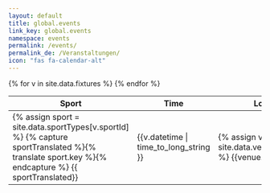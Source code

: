 ```yaml
---
layout: default
title: global.events
link_key: global.events
namespace: events
permalink: /events/
permalink_de: /Veranstaltungen/
icon: "fas fa-calendar-alt"
---
```



<table class="table">
  <thead>
    <tr>
      <th>Sport</th>
      <th>Time</th>
      <th>Location</th>
    </tr>
  </thead>
  <tbody>
     {% for v in site.data.fixtures %}
    <tr>
      <td>
      {% assign sport = site.data.sportTypes[v.sportId] %}
      {% capture sportTranslated %}{% translate sport.key %}{% endcapture %}
              {{ sportTranslated}}
      </td>
      <td>
          {{v.datetime | time_to_long_string }}
      </td>
      <td>
      {% assign venue = site.data.venues[v.venueId] %}
      {{venue.name}}
      </td>
    </tr>
     {% endfor %}
     </tbody>
</table>
